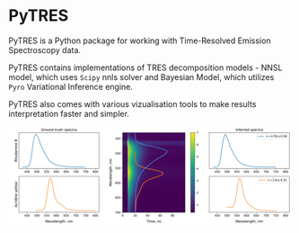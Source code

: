 # PyTRES

PyTRES is a Python package for working with Time-Resolved Emission Spectroscopy data.

PyTRES contains implementations of TRES decomposition models - NNSL model, which uses `Scipy` nnls solver and Bayesian Model, which utilizes `Pyro` Variational Inference engine. 

PyTRES also comes with various vizualisation tools to make results interpretation faster and simpler.

![Results example](images/mixture.jpg)
